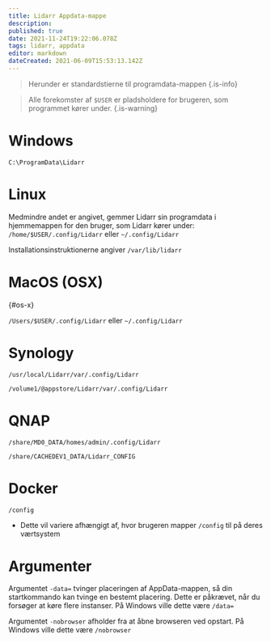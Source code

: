 ```yaml
---
title: Lidarr Appdata-mappe
description: 
published: true
date: 2021-11-24T19:22:06.078Z
tags: lidarr, appdata
editor: markdown
dateCreated: 2021-06-09T15:53:13.142Z
---
```


> Herunder er standardstierne til programdata-mappen {.is-info}

> Alle forekomster af `$USER` er pladsholdere for brugeren, som programmet kører under. {.is-warning}

# Windows

`C:\ProgramData\Lidarr`

# Linux

Medmindre andet er angivet, gemmer Lidarr sin programdata i hjemmemappen for den bruger, som Lidarr kører under: `/home/$USER/.config/Lidarr` eller `~/.config/Lidarr`

Installationsinstruktionerne angiver `/var/lib/lidarr`

# MacOS (OSX)

{#os-x}

`/Users/$USER/.config/Lidarr` eller `~/.config/Lidarr`

# Synology

`/usr/local/Lidarr/var/.config/Lidarr`

`/volume1/@appstore/Lidarr/var/.config/Lidarr`

# QNAP

`/share/MD0_DATA/homes/admin/.config/Lidarr`

`/share/CACHEDEV1_DATA/Lidarr_CONFIG`

# Docker

`/config`

- Dette vil variere afhængigt af, hvor brugeren mapper `/config` til på deres værtsystem

# Argumenter

Argumentet `-data=` tvinger placeringen af AppData-mappen, så din startkommando kan tvinge en bestemt placering. Dette er påkrævet, når du forsøger at køre flere instanser. På Windows ville dette være `/data=`

Argumentet `-nobrowser` afholder fra at åbne browseren ved opstart. På Windows ville dette være `/nobrowser`